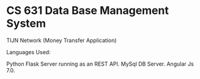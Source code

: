 # CS 631 Data Base Management System 

TIJN Network
(Money Transfer Application)

Languages Used:

Python Flask Server running as an REST API.
MySql DB Server.
Angular Js 7.0.
